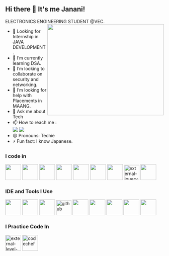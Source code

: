 ## Hi there 👋 It's me Janani!

ELECTRONICS ENGINEERING STUDENT @VEC.
<img align="right" width="370" height="290" src="https://i.pinimg.com/originals/47/f0/34/47f0342cec72b800463bf003eac1257e.gif">
- 🔭 Looking for Internship in JAVA DEVELOPMENT.                             
- 🌱 I’m currently learning DSA.
- 👯 I’m looking to collaborate on security and networking.
- 🤔 I’m looking for help with Placements in MAANG.
- 💬 Ask me about Tech
- 📫 How to reach me :
<br /> [<img src="https://img.shields.io/badge/Twitter-1DA1F2?style=for-the-badge&logo=twitter&logoColor=white" />](https://twitter.com/JANANIRAJA0609) [<img src="https://img.shields.io/badge/LinkedIn-0077B5?style=for-the-badge&logo=linkedin&logoColor=white" />](https://www.linkedin.com/in/janani-rajendran-567263246/)
- 😄 Pronouns: Techie
- ⚡ Fun fact: I know Japanese.

### I code in
<img height="50" width="50" src="https://img.icons8.com/color/48/000000/java-coffee-cup-logo.png" />     <img height="50" width="50" src="https://img.icons8.com/color/48/000000/c-programming.png" />     <img height="50" width="50" src="https://img.icons8.com/color/48/000000/c-plus-plus-logo.png" />     <img height="50" width="50" src="https://img.icons8.com/color/48/000000/html-5.png" />      <img height="50" width="50" src="https://img.icons8.com/color/48/000000/css3.png" /> 
    <img height="50" width="50" src="https://img.icons8.com/color/48/000000/javascript.png"/>     <img height="50" width="50" src="https://img.icons8.com/color/48/000000/bootstrap.png" />     <img width="48" height="48" src="https://img.icons8.com/external-tal-revivo-shadow-tal-revivo/48/external-jquery-is-a-javascript-library-designed-to-simplify-html-logo-shadow-tal-revivo.png" alt="external-jquery-is-a-javascript-library-designed-to-simplify-html-logo-shadow-tal-revivo"/> <img height="50" width="50" src="https://img.icons8.com/fluent/48/000000/arduino.png"/> 

### IDE and Tools I Use
<img height="50" width="50" src="https://img.icons8.com/color/48/000000/visual-studio-code-2019.png"/> <img height="50" width="50" src="https://img.icons8.com/color/48/000000/pycharm.png"/> <img height="50" width="50" src="https://img.icons8.com/color/50/000000/git.png"/>  <img width="48" height="48" src="https://img.icons8.com/fluency/48/github.png" alt="github"/> <img height="50" src="https://img.icons8.com/officel/480/null/java-eclipse.png"/> <img height="50" src="https://img.icons8.com/color/480/null/notion--v1.png" /> <img height="50" width="50" src="https://img.icons8.com/doodle/48/000000/adobe-photoshop.png"/> <img height="50" width="50" src="https://img.icons8.com/color/48/000000/figma--v1.png"/> <img height="50" src="https://img.shields.io/badge/Netlify-00C7B7?style=for-the-badge&logo=netlify&logoColor=white"/> 
### I Practice Code In 
<img width="50" height="50" src="https://img.icons8.com/external-tal-revivo-shadow-tal-revivo/24/external-level-up-your-coding-skills-and-quickly-land-a-job-logo-shadow-tal-revivo.png" alt="external-level-up-your-coding-skills-and-quickly-land-a-job-logo-shadow-tal-revivo"/> <img width="50" height="50" src="https://img.icons8.com/bubbles/50/codechef.png" alt="codechef"/>
